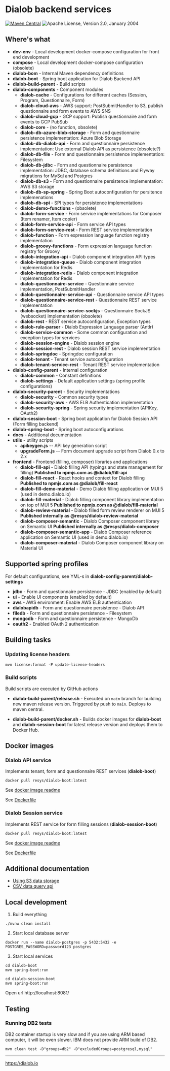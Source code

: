Dialob backend services
=======================

[![Maven Central](https://img.shields.io/maven-central/v/io.dialob/dialob-db-s3.svg?label=Maven%20Central&style=for-the-badge)](https://search.maven.org/artifact/io.dialob/dialob-bom)
![Apache License, Version 2.0, January 2004](https://img.shields.io/github/license/apache/maven.svg?label=License&style=for-the-badge)

## Where's what

* **dev-env** - Local development docker-compose configuration for front end development 
* **compose** - Local development docker-compose configuration (obsolete)
* **dialob-bom** - Internal Maven dependency definitions
* **dialob-boot** - Spring boot application for Dialob Backend API
* **dialob-build-parent** - Build scripts
* **dialob-components** - Component modules
  * **dialob-cache** - Configurations for different caches (Session, Program, Questionnaire, Form)
  * **dialob-cloud-aws** - AWS support: PostSubmitHandler to S3, publish questionnaire and form events to AWS SNS
  * **dialob-cloud-gcp** - GCP support: Publish questionnaire and form events to GCP PubSub
  * **dialob-core** - (no function, obsolete)
  * **dialob-db-azure-blob-storage** - Form and questionnaire persistence implementation: Azure Blob Storage
  * **dialob-db-dialob-api** - Form and questionnaire persistence implementation: Use external Dialob API as persistence (obsolete?)
  * **dialob-db-file** - Form and questionnaire persistence implementation: Filesystem
  * **dialob-db-jdbc** - Form and questionnaire persistence implementation: JDBC, database schema definitions and Flyway migrations for MySql and Postgres
  * **dialob-db-s3** - Form and questionnaire persistence implementation: AWS S3 storage
  * **dialob-db-sp-spring** - Spring Boot autoconfiguration for persitence implemenations
  * **dialob-db-spi** - SPI types for persistence implementations
  * **dialob-demo-functions** - (obsolete)
  * **dialob-form-service** - Form service implementations for Composer (Item renamer, Item copier)
  * **dialob-form-service-api** - Form service API types
  * **dialob-form-service-rest** - Form REST service implementation
  * **dialob-function** - Form expression language function registry implementation
  * **dialob-groovy-functions** - Form expression language function registry for Groovy
  * **dialob-integration-api** - Dialob component integration API types
  * **dialob-integration-queue** - Dialob component integration implementation for Redis
  * **dialob-integration-redis** - Dialob component integration implementation for Redis
  * **dialob-questionnaire-service** - Questionnaire service implementation, PostSubmitHandler
  * **dialob-questionnaire-service-api** - Questionnaire service API types
  * **dialob-questionnaire-service-rest** - Questionnaire REST service implementation
  * **dialob-questionnaire-service-sockjs** - Questionnaire SockJS (websocket) implementation (obsolete)
  * **dialob-rest** - REST service autoconfiguration, Exception types
  * **dialob-rule-parser** - Dialob Expression Language parser (Antlr)
  * **dialob-service-common** - Some common configuration and exception types for services
  * **dialob-session-engine** - Dialob session engine 
  * **dialob-session-rest** - Dialob session REST service implementation
  * **dialob-springdoc** - Springdoc configuration
  * **dialob-tenant** - Tenant service autoconfiguration
  * **dialob-tenant-service-rest** - Tenant REST service implementation
* **dialob-config-parent** - Internal configuration
  * **dialob-common** - Constant definitions
  * **dialob-settings** - Default application settings (spring profile configurations)
* **dialob-security-parent** - Security implementations
  * **dialob-security** - Common security types 
  * **dialob-security-aws** - AWS ELB Authentication implementation
  * **dialob-security-spring** - Spring security implementation (APIKey, OAuth2)
* **dialob-session-boot** - Spring boot application for Dialob Session API (Form filling backend)
* **dialob-spring-boot** - Spring boot autoconfigurations
* **docs** - Additional documentation
* **utils** - utility scripts
  * **apikeygen.js** -- API key generation script
  * **upgradeForm.js** -- Form document upgrade script from Dialob 0.x to 2.x
* **frontend** - Frontend (filling, composer) libraries and applications
  * **dialob-fill-api** - Dialob filling API (typings and state management for filling) **Published to npmjs.com as @dialob/fill-api**
  * **dialob-fill-react** - React hooks and context for Dialob filling **Published to npmjs.com as @dialob/fill-react**
  * **dialob-fill-demo-material** - Demo Dialob filling application on MUI 5 (used in demo.dialob.io)
  * **dialob-fill-material** - Dialob filling component library implementation on top of MUI 5  **Published to npmjs.com as @dialob/fill-material**
  * **dialob-review-material** - Dialob filled form review renderer on MUI 5 **Published internally as @resys/dialob-review-material**
  * **dialob-composer-semantic** - Dialob Composer component library on Semantic UI **Published internally as @resys/dialob-composer**
  * **dialob-composer-semantic-app** - Dialob Composer reference application on Semantic UI (used in demo.dialob.io)
  * **dialob-composer-material** - Dialob Composer component library on Material UI

## Supported spring profiles

For default configurations, see YML-s in **dialob-config-parent/dialob-settings**

* **jdbc** - Form and questionnaire persistence - JDBC (enabled by default)
* **ui** - Enable UI components (enabled by default)
* **aws** - AWS environment: Enable AWS ELB authentication
* **dialobapidb** - Form and questionnaire persistence - Dialob API
* **filedb** - Form and questionnaire persistence - Filesystem
* **mongodb** - Form and questionnaire persistence - MongoDb
* **oauth2** - Enabled OAuth 2 authentication

## Building tasks

### Updating license headers

```shell
mvn license:format -P update-license-headers
```

### Build scripts

Build scripts are executed by GitHub actions

* **dialob-build-parent/release.sh** - Executed on `main` branch for building new maven release version. Triggered by push to `main`. Deploys to maven central.

* **dialob-build-parent/docker.sh** - Builds docker images for **dialob-boot** and **dialob-session-boot** for latest release version and deploys them to Docker Hub.

## Docker images

### Dialob API service
Implements tenant, form and questionnaire REST services (**dialob-boot**)

```shell
docker pull resys/dialob-boot:latest
```

See [docker image readme](docs/dialob-boot-docker.md)

See [Dockerfile](dialob-boot/Dockerfile)

### Dialob Session service
Implements REST service for form filling sessions (**dialob-session-boot**)

```shell
docker pull resys/dialob-boot:latest
```

See [docker image readme](docs/dialob-session-boot-docker.md)

See [Dockerfile](dialob-session-boot/Dockerfile)

## Additional documentation

- [Using S3 data storage](docs/S3.md)
- [CSV data query api](docs/csv-api.md)


## Local development

1. Build everything

```shell
./mvnw clean install
```

2. Start local database server
```shell
docker run --name dialob-postgres -p 5432:5432 -e POSTGRES_PASSWORD=password123 postgres
```

3. Start local services
```shell
cd dialob-boot
mvn spring-boot:run
```

```shell
cd dialob-session-boot
mvn spring-boot:run
```

Open url http://localhost:8081/

## Testing

### Running DB2 tests

DB2 container startup is very slow and if you are using ARM based computer, it will be even slower. IBM does not provide
ARM build of DB2.

```shell
mvn clean test -D"groups=db2" -D"excludedGroups=postgresql,mysql"
```

---
https://dialob.io
